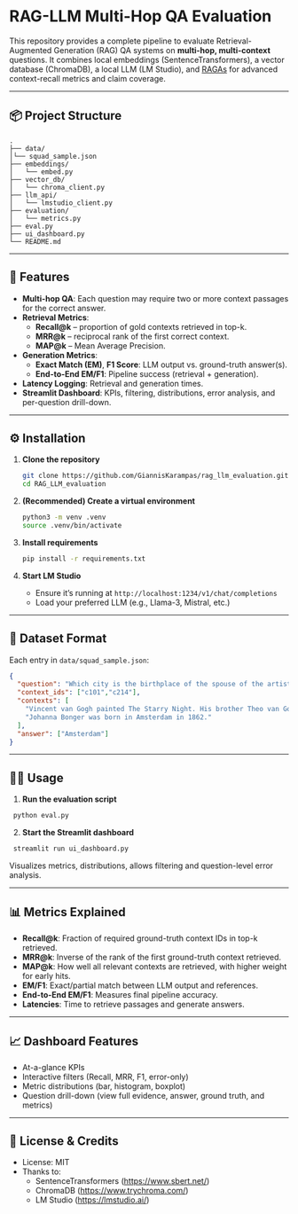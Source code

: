 # RAG-LLM Multi-Hop QA Evaluation

This repository provides a complete pipeline to evaluate Retrieval-Augmented Generation (RAG) QA systems on **multi-hop, multi-context** questions. It combines local embeddings (SentenceTransformers), a vector database (ChromaDB), a local LLM (LM Studio), and [RAGAs](https://github.com/explodinggradients/ragas) for advanced context-recall metrics and claim coverage.

---

## 📦 Project Structure

````
.
├── data/
│└── squad_sample.json
├── embeddings/
│   └── embed.py
├── vector_db/
│   └── chroma_client.py
├── llm_api/
│   └── lmstudio_client.py
├── evaluation/
│   └── metrics.py
├── eval.py
├── ui_dashboard.py
└── README.md
````
---
## 🚀 Features
- **Multi-hop QA**: Each question may require two or more context passages for the correct answer.
- **Retrieval Metrics**:  
  - **Recall@k** – proportion of gold contexts retrieved in top-k.
  - **MRR@k** – reciprocal rank of the first correct context.
  - **MAP@k** – Mean Average Precision.
- **Generation Metrics**:
  - **Exact Match (EM)**, **F1 Score**: LLM output vs. ground-truth answer(s).
  - **End-to-End EM/F1**: Pipeline success (retrieval + generation).
- **Latency Logging**: Retrieval and generation times.
- **Streamlit Dashboard**: KPIs, filtering, distributions, error analysis, and per-question drill-down.

---

## ⚙️ Installation

1. **Clone the repository**
    ```bash
    git clone https://github.com/GiannisKarampas/rag_llm_evaluation.git
    cd RAG_LLM_evaluation
    ```

2. **(Recommended) Create a virtual environment**
    ```bash
    python3 -m venv .venv
    source .venv/bin/activate
    ```

3. **Install requirements**
    ```bash
    pip install -r requirements.txt
    ```

4. **Start LM Studio**  
   - Ensure it’s running at `http://localhost:1234/v1/chat/completions`  
   - Load your preferred LLM (e.g., Llama-3, Mistral, etc.)

---

## 📂 Dataset Format

Each entry in `data/squad_sample.json`:

```json
{
  "question": "Which city is the birthplace of the spouse of the artist who painted The Starry Night?",
  "context_ids": ["c101","c214"],
  "contexts": [
    "Vincent van Gogh painted The Starry Night. His brother Theo van Gogh was married to Johanna Bonger.",
    "Johanna Bonger was born in Amsterdam in 1862."
  ],
  "answer": ["Amsterdam"]
}
```

---

## 🏃‍♂️ Usage
1. **Run the evaluation script**
```bash
 python eval.py
```
2. **Start the Streamlit dashboard**
```bash
 streamlit run ui_dashboard.py
```
Visualizes metrics, distributions, allows filtering and question-level error analysis.

---
## 📊 Metrics Explained
- **Recall@k**: Fraction of required ground-truth context IDs in top-k retrieved.
- **MRR@k**: Inverse of the rank of the first ground-truth context retrieved.
- **MAP@k**: How well all relevant contexts are retrieved, with higher weight for early hits.
- **EM/F1**: Exact/partial match between LLM output and references.
- **End-to-End EM/F1**: Measures final pipeline accuracy.
- **Latencies**: Time to retrieve passages and generate answers.

---
## 📈 Dashboard Features
- At-a-glance KPIs
- Interactive filters (Recall, MRR, F1, error-only)
- Metric distributions (bar, histogram, boxplot)
- Question drill-down (view full evidence, answer, ground truth, and metrics)

---
## 📜 License & Credits
- License: MIT
- Thanks to:
  - SentenceTransformers (https://www.sbert.net/)
  - ChromaDB (https://www.trychroma.com/)
  - LM Studio (https://lmstudio.ai/)